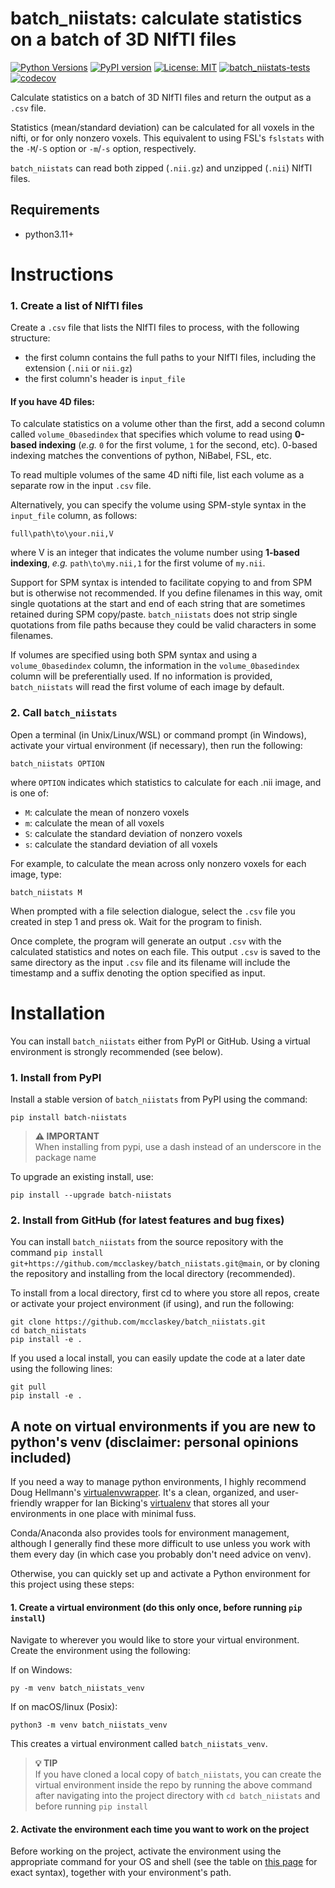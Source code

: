 # batch_niistats: calculate statistics on a batch of 3D NIfTI files
[![Python Versions](https://img.shields.io/badge/python-3.11%20|%203.12%20|%203.13-blue)](https://pypi.org/project/batch-niistats/) [![PyPI version](https://badge.fury.io/py/batch-niistats.svg)](https://pypi.org/project/batch-niistats/) [![License: MIT](https://img.shields.io/badge/License-MIT-green.svg)](https://github.com/mcclaskey/batch_niistats/blob/main/LICENSE) [![batch_niistats-tests](https://img.shields.io/github/actions/workflow/status/mcclaskey/batch_niistats/python-package.yml?label=batch_niistats-tests&logo=github)](https://pypi.org/project/batch-niistats/) [![codecov](https://codecov.io/gh/mcclaskey/batch_niistats/branch/main/graph/badge.svg)](https://pypi.org/project/batch-niistats/) 


Calculate statistics on a batch of 3D NIfTI files and return the output as a `.csv` file.

Statistics (mean/standard deviation) can be calculated for all voxels in the nifti, or for only nonzero voxels. This equivalent to using FSL's `fslstats` with the `-M`/`-S` option or `-m`/`-s` option, respectively.

`batch_niistats` can read both zipped (`.nii.gz`) and unzipped (`.nii`) NIfTI files.

## Requirements
* python3.11+

# Instructions

### 1. Create a list of NIfTI files
Create a `.csv` file that lists the NIfTI files to process, with the following structure:
- the first column contains the full paths to your NIfTI files, including the extension (`.nii` or `nii.gz`)
- the first column's header is `input_file` 

#### If you have 4D files:
To calculate statistics on a volume other than the first, add a second column called `volume_0basedindex` that specifies which volume to read using **0-based indexing** (_e.g._ `0` for the first volume, `1` for the second, etc). 0-based indexing matches the conventions of python, NiBabel, FSL, etc. 

To read multiple volumes of the same 4D nifti file, list each volume as a separate row in the input `.csv` file.

Alternatively, you can specify the volume using SPM-style syntax in the `input_file` column, as follows: 
```
full\path\to\your.nii,V
```
where V is an integer that indicates the volume number using **1-based indexing**, _e.g._ `path\to\my.nii,1` for the first volume of `my.nii`. 

Support for SPM syntax is intended to facilitate copying to and from SPM but is otherwise not recommended. If you define filenames in this way, omit single quotations at the start and end of each string that are sometimes retained during SPM copy/paste. `batch_niistats` does not strip single quotations from file paths because they could be valid characters in some filenames.

If volumes are specified using both SPM syntax and using a `volume_0basedindex` column, the information in the `volume_0basedindex` column will be preferentially used. If no information is provided, `batch_niistats` will read the first volume of each image by default.

### 2. Call `batch_niistats` 

Open a terminal (in Unix/Linux/WSL) or command prompt (in Windows), activate your virtual environment (if necessary), then run the following:
```
batch_niistats OPTION
```
where `OPTION` indicates which statistics to calculate for each .nii image, and is one of: 
- `M`: calculate the mean of nonzero voxels
- `m`: calculate the mean of all voxels
- `S`: calculate the standard deviation of nonzero voxels
- `s`: calculate the standard deviation of all voxels

For example, to calculate the mean across only nonzero voxels for each image, type:
```
batch_niistats M
```

When prompted with a file selection dialogue, select the `.csv` file you created in step 1 and press ok. Wait for the program to finish.

Once complete, the program will generate an output `.csv` with the calculated statistics and notes on each file. This output `.csv` is saved to the same directory as the input `.csv` file and its filename will include the timestamp and a suffix denoting the option specified as input. 

# Installation
You can install `batch_niistats` either from PyPI or GitHub. Using a virtual environment is strongly recommended (see below).

### 1. Install from PyPI
Install a stable version of `batch_niistats` from PyPI using the command: 
```
pip install batch-niistats
```

> **⚠️ IMPORTANT**  
> When installing from pypi, use a dash instead of an underscore in the package name


To upgrade an existing install, use: 
```
pip install --upgrade batch-niistats
```
### 2. Install from GitHub (for latest features and bug fixes)
You can install `batch_niistats` from the source repository with the command `pip install git+https://github.com/mcclaskey/batch_niistats.git@main`, or by cloning the repository and installing from the local directory (recommended). 

To install from a local directory, first cd to where you store all repos, create or activate your project environment (if using), and run the following:
```
git clone https://github.com/mcclaskey/batch_niistats.git
cd batch_niistats
pip install -e .
```
If you used a local install, you can easily update the code at a later date using the following lines:

```
git pull
pip install -e .
```

## A note on virtual environments if you are new to python's venv (disclaimer: personal opinions included)
If you need a way to manage python environments, I highly recommend Doug Hellmann's [virtualenvwrapper](https://virtualenvwrapper.readthedocs.io/en/latest/). It's a clean, organized, and user-friendly wrapper for Ian Bicking's [virtualenv](https://pypi.org/project/virtualenv/) that stores all your environments in one place with minimal fuss. 

Conda/Anaconda also provides tools for environment management, although I generally find these more difficult to use unless you work with them every day (in which case you probably don't need advice on venv). 

Otherwise, you can quickly set up and activate a Python environment for this project using these steps:

#### 1. Create a virtual environment (do this only once, before running `pip install`)
Navigate to wherever you would like to store your virtual environment. Create the environment using the following:

If on Windows:
```
py -m venv batch_niistats_venv
```

If on macOS/linux (Posix):
```
python3 -m venv batch_niistats_venv
```

This creates a virtual environment called `batch_niistats_venv`.

> **💡 TIP**  
> If you have cloned a local copy of `batch_niistats`, you can create the virtual environment inside the repo by running the above command after navigating into the project directory with `cd batch_niistats` and before running `pip install`

#### 2. Activate the environment each time you want to work on the project
Before working on the project, activate the environment using the appropriate command for your OS and shell (see the table on [this page](https://docs.python.org/3/library/venv.html#how-venvs-work) for exact syntax), together with your environment's path.
